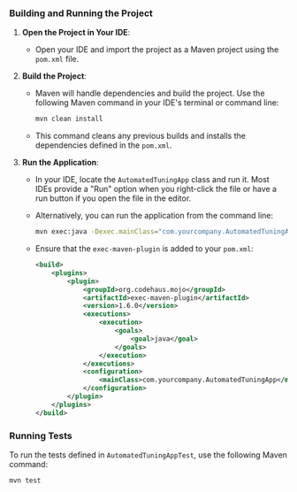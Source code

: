 
### Building and Running the Project

1. **Open the Project in Your IDE**:
   - Open your IDE and import the project as a Maven project using the `pom.xml` file.

2. **Build the Project**:
   - Maven will handle dependencies and build the project. Use the following Maven command in your IDE's terminal or command line:
     ```sh
     mvn clean install
     ```
   - This command cleans any previous builds and installs the dependencies defined in the `pom.xml`.

3. **Run the Application**:
   - In your IDE, locate the `AutomatedTuningApp` class and run it. Most IDEs provide a "Run" option when you right-click the file or have a run button if you open the file in the editor.
   - Alternatively, you can run the application from the command line:
     ```sh
     mvn exec:java -Dexec.mainClass="com.yourcompany.AutomatedTuningApp"
     ```
   - Ensure that the `exec-maven-plugin` is added to your `pom.xml`:

     ```xml
     <build>
         <plugins>
             <plugin>
                 <groupId>org.codehaus.mojo</groupId>
                 <artifactId>exec-maven-plugin</artifactId>
                 <version>1.6.0</version>
                 <executions>
                     <execution>
                         <goals>
                             <goal>java</goal>
                         </goals>
                     </execution>
                 </executions>
                 <configuration>
                     <mainClass>com.yourcompany.AutomatedTuningApp</mainClass>
                 </configuration>
             </plugin>
         </plugins>
     </build>
     ```

### Running Tests

To run the tests defined in `AutomatedTuningAppTest`, use the following Maven command:
```sh
mvn test
